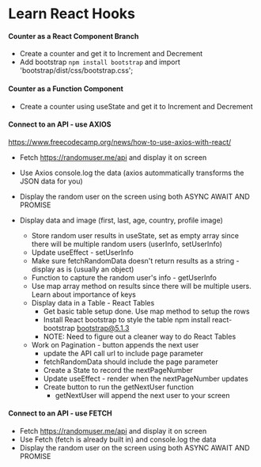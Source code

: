 # Learn React Hooks

#### Counter as a React Component Branch

- Create a counter and get it to Increment and Decrement
- Add bootstrap `npm install bootstrap` and import 'bootstrap/dist/css/bootstrap.css';

#### Counter as a Function Component

- Create a counter using useState and get it to Increment and Decrement

#### Connect to an API - use AXIOS

https://www.freecodecamp.org/news/how-to-use-axios-with-react/

- Fetch https://randomuser.me/api and display it on screen
- Use Axios console.log the data (axios autommatically transforms the JSON data for you)
- Display the random user on the screen using both ASYNC AWAIT AND PROMISE
- Display data and image (first, last, age, country, profile image)

  - Store random user results in useState, set as empty array since there will be multiple random users (userInfo, setUserInfo)
  - Update useEffect - setUserInfo
  - Make sure fetchRandomData doesn't return results as a string - display as is (usually an object)
  - Function to capture the random user's info - getUserInfo
  - Use map array method on results since there will be multiple users. Learn about importance of keys
  - Display data in a Table - React Tables
    - Get basic table setup done. Use map method to setup the rows
    - Install React bootstrap to style the table npm install react-bootstrap bootstrap@5.1.3
    - NOTE: Need to figure out a cleaner way to do React Tables
  - Work on Pagination - button appends the next user
    - update the API call url to include page parameter
    - fetchRandomData should include the page parameter
    - Create a State to record the nextPageNumber
    - Update useEffect - render when the nextPageNumber updates
    - Create button to run the getNextUser function
      - getNextUser will append the next user to your screen

#### Connect to an API - use FETCH

- Fetch https://randomuser.me/api and display it on screen
- Use Fetch (fetch is already built in) and console.log the data
- Display the random user on the screen using both ASYNC AWAIT AND PROMISE
